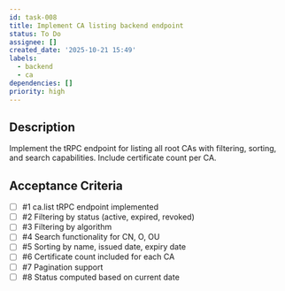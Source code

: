 ```yaml
---
id: task-008
title: Implement CA listing backend endpoint
status: To Do
assignee: []
created_date: '2025-10-21 15:49'
labels:
  - backend
  - ca
dependencies: []
priority: high
---
```


## Description

<!-- SECTION:DESCRIPTION:BEGIN -->
Implement the tRPC endpoint for listing all root CAs with filtering, sorting, and search capabilities. Include certificate count per CA.
<!-- SECTION:DESCRIPTION:END -->

## Acceptance Criteria
<!-- AC:BEGIN -->
- [ ] #1 ca.list tRPC endpoint implemented
- [ ] #2 Filtering by status (active, expired, revoked)
- [ ] #3 Filtering by algorithm
- [ ] #4 Search functionality for CN, O, OU
- [ ] #5 Sorting by name, issued date, expiry date
- [ ] #6 Certificate count included for each CA
- [ ] #7 Pagination support
- [ ] #8 Status computed based on current date
<!-- AC:END -->
